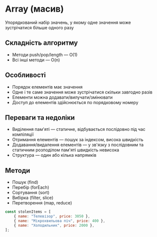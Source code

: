 # Array (масив)

Упорядкований набір значень, у якому одне значення може зустрічатися більше одного разу

## Складність алгоритму

-   Методи push/pop/length — O(1)
-   Всі інші методи — O(n)

## Особливості

-   Порядок елементів має значення
-   Одне і те саме значення може зустрічатися скільки завгодно разів
-   Елементи можна додавати/вилучати/змінювати
-   Доступ до елементів здійснюється по порядковому номеру

## Переваги та недоліки

-   Виділення пам'яті — статичне, відбувається послідовно під час компіляції
-   Отримання елементів — пошук за індексом, висока швидкість
-   Додавання/видалення елементів — у зв'язку з послідовним та статичним розподілом пам'яті швидкість невисока
-   Структура — один або кілька напрямків

## Методи

-   Пошук (find)
-   Перебір (forEach)
-   Сортування (sort)
-   Вибірка (filter, slice)
-   Перетворення (map, reduce)

```js
const stolenItems = [
    { name: "Телевізор", price: 3050 },
    { name: "Мікрохвильова піч", price: 400 },
    { name: "Холодильник", price: 2000 },
];
```
